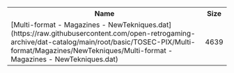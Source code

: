 <table>
<tr><th>Name</th><th>Size</th></tr>
<tr><td>[Multi-format - Magazines - NewTekniques.dat](https://raw.githubusercontent.com/open-retrogaming-archive/dat-catalog/main/root/basic/TOSEC-PIX/Multi-format/Magazines/NewTekniques/Multi-format - Magazines - NewTekniques.dat)</td><td>4639</td></tr>
</table>
